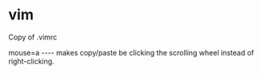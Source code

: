 # vim
Copy of .vimrc

mouse=a ---- makes copy/paste be clicking the scrolling wheel instead of right-clicking.
